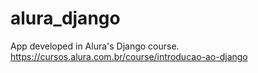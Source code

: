 # alura_django
App developed in Alura's Django course. https://cursos.alura.com.br/course/introducao-ao-django
